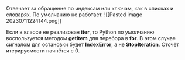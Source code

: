 Отвечает за обращение по индексам или ключам, как в списках и словарях. По умолчанию не работает.
![[Pasted image 20230711224144.png]]

Если в классе не реализован **__iter__**, то Python по умолчанию воспользуется методом __getitem__ для перебора в __for__. В этом случае сигналом для остановки будет __IndexError__, а не __StopIteration__. Отсчёт итерируемости начнётся с 0.


